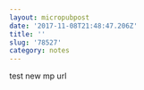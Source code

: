 ```yaml
---
layout: micropubpost
date: '2017-11-08T21:48:47.206Z'
title: ''
slug: '78527'
category: notes
---
```

test new mp url
